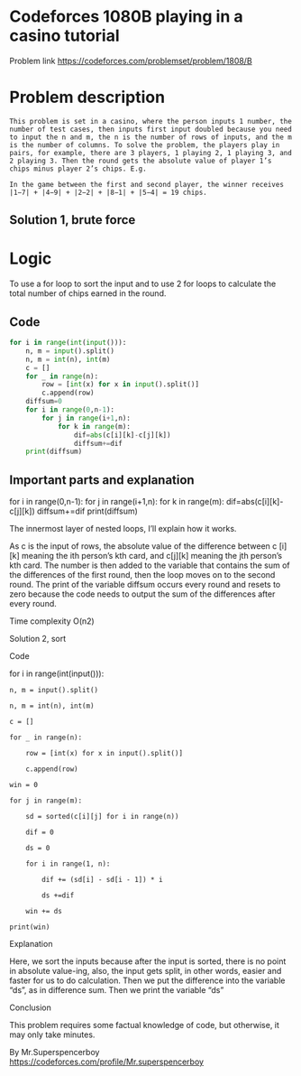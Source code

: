 # Codeforces 1080B playing in a casino tutorial

Problem link https://codeforces.com/problemset/problem/1808/B 

 

# Problem description 
```
This problem is set in a casino, where the person inputs 1 number, the number of test cases, then inputs first input doubled because you need to input the n and m, the n is the number of rows of inputs, and the m is the number of columns. To solve the problem, the players play in pairs, for example, there are 3 players, 1 playing 2, 1 playing 3, and 2 playing 3. Then the round gets the absolute value of player 1’s chips minus player 2’s chips. E.g.  

In the game between the first and second player, the winner receives |1−7| + |4−9| + |2−2| + |8−1| + |5−4| = 19 chips. 
```
## Solution 1, brute force 

# Logic 

To use a for loop to sort the input and to use 2 for loops to calculate the total number of chips earned in the round. 

 

## Code 
```py
for i in range(int(input())):
    n, m = input().split()
    n, m = int(n), int(m)
    c = []
    for _ in range(n):
        row = [int(x) for x in input().split()]
        c.append(row)
    diffsum=0
    for i in range(0,n-1):
        for j in range(i+1,n):
            for k in range(m):
                dif=abs(c[i][k]-c[j][k])
                diffsum+=dif
    print(diffsum)
```
 

 

 

## Important parts and explanation 

for i in range(0,n-1): 
    for j in range(i+1,n): 
        for k in range(m): 
            dif=abs(c[i][k]-c[j][k]) 
            diffsum+=dif 
    print(diffsum) 

The innermost layer of nested loops, I’ll explain how it works. 

As c is the input of rows, the absolute value of the difference between c [i][k] meaning the ith person’s kth card, and c[j][k] meaning the jth person’s kth card. The number is then added to the variable that contains the sum of the differences of the first round, then the loop moves on to the second round. The print of the variable diffsum occurs every round and resets to zero because the code needs to output the sum of the differences after every round. 

Time complexity O(n2) 

 

Solution 2, sort 

Code 

for i in range(int(input())): 

    n, m = input().split() 

    n, m = int(n), int(m) 

    c = [] 

    for _ in range(n): 

        row = [int(x) for x in input().split()] 

        c.append(row) 

    win = 0 

    for j in range(m): 

        sd = sorted(c[i][j] for i in range(n)) 

        dif = 0 

        ds = 0 

        for i in range(1, n): 

            dif += (sd[i] - sd[i - 1]) * i 

            ds +=dif 

        win += ds 

    print(win) 

 

Explanation 

Here, we sort the inputs because after the input is sorted, there is no point in absolute value-ing, also, the input gets split, in other words, easier and faster for us to do calculation. Then we put the difference into the variable “ds”, as in difference sum. Then we print the variable “ds” 

 

Conclusion 

This problem requires some factual knowledge of code, but otherwise, it may only take minutes. 

By Mr.Superspencerboy https://codeforces.com/profile/Mr.superspencerboy 

 